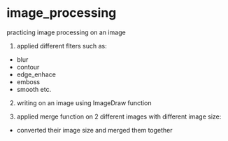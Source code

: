 # image_processing
practicing image processing on an image 

1. applied different flters such as:

  -   blur
  - contour
  -  edge_enhace
  -  emboss
  - smooth etc.

2. writing on an image using ImageDraw function

3. applied merge function on 2 different images with different image size:

 - converted their image size  and merged them together
